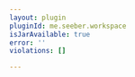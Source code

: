 ```yaml
---
layout: plugin
pluginId: me.seeber.workspace
isJarAvailable: true
error: ''
violations: []

---
```

